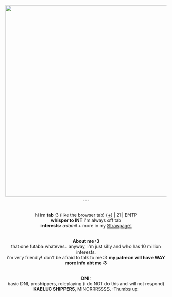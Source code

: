 <p align="center">
    <img width="600" src="https://i.postimg.cc/j2kvD1Hn/ezgif-4-372efdcae5.gif">
        . . . 
<p align="center">
</br>hi im <b>tab </b> :3 (like the browser tab) (<a href=https://en.pronouns.page/@Adamilcake>+</a>) | 21 | ENTP
<br><b>whisper to INT</b> i'm always off tab 
<br><b>interests:</b> <i>adamil</i> + more in my  <a href=https://alibaba.straw.page/>Strawpage!</a>
<p align="center">
    <br><b>About me :3 </b>
 <br>that one futaba whateves.. anyway, I'm just silly and who has 10 million interests. <br>i'm very friendly! don't be afraid to talk to me :3 <b> my patreon will have WAY more info abt me :3 </b>
<p align="center">
    <br><b>DNI:</b>
 <br>basic DNI, proshippers, roleplaying (i do NOT do this and will not respond) <br><b>KAELUC SHIPPERS</b>, MINORRRSSSS. :Thumbs up:
